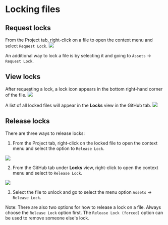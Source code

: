 # Locking files

## Request locks

From the Project tab, right-click on a file to open the context menu and select `Request Lock`.
<img src="images/request-lock.png"/>

An additional way to lock a file is by selecting it and going to `Assets` -> `Request Lock`.

## View locks

After requesting a lock, a lock icon appears in the bottom right-hand corner of the file.
<img src="images/locks-view.png"/>

A list of all locked files will appear in the **Locks** view in the GitHub tab.
<img src="images/locked-scene.png"/>

## Release locks

There are three ways to release locks:

1. From the Project tab, right-click on the locked file to open the context menu and select the option to `Release Lock`.
<img src="images/release-lock.png"/>

2. From the GitHub tab under **Locks** view, right-click to open the context menu and select to `Release Lock`.
<img src="images/locks-view-right-click.png"/>

3. Select the file to unlock and go to select the menu option `Assets` -> `Release Lock`.

Note: There are also two options for how to release a lock on a file. Always choose the `Release Lock` option first. The `Release Lock (forced)` option can be used to remove someone else's lock.
